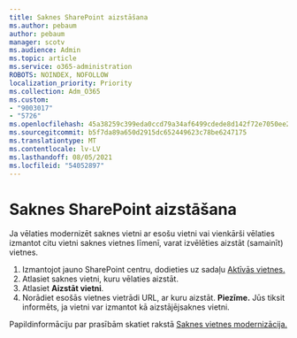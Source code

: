 ```yaml
---
title: Saknes SharePoint aizstāšana
ms.author: pebaum
author: pebaum
manager: scotv
ms.audience: Admin
ms.topic: article
ms.service: o365-administration
ROBOTS: NOINDEX, NOFOLLOW
localization_priority: Priority
ms.collection: Adm_O365
ms.custom:
- "9003017"
- "5726"
ms.openlocfilehash: 45a38259c399eda0ccd79a34af6499cdede8d142f72e7050ee2f774292a62971
ms.sourcegitcommit: b5f7da89a650d2915dc652449623c78be6247175
ms.translationtype: MT
ms.contentlocale: lv-LV
ms.lasthandoff: 08/05/2021
ms.locfileid: "54052897"
---
```

# <a name="replace-the-sharepoint-root-site"></a>Saknes SharePoint aizstāšana
Ja vēlaties modernizēt saknes vietni ar esošu vietni vai vienkārši vēlaties izmantot citu vietni saknes vietnes līmenī, varat izvēlēties aizstāt (samainīt) vietnes.

1. Izmantojot jauno SharePoint centru, dodieties uz sadaļu [Aktīvās vietnes.](https://admin.microsoft.com/sharepoint?page=siteManagement&modern=true)
2. Atlasiet saknes vietni, kuru vēlaties aizstāt.
3. Atlasiet **Aizstāt vietni**.
4. Norādiet esošās vietnes vietrādi URL, ar kuru aizstāt. **Piezīme.** Jūs tiksit informēts, ja vietni var izmantot kā aizstājējsaknes vietni.

Papildinformāciju par prasībām skatiet rakstā [Saknes vietnes modernizācija.](https://docs.microsoft.com/sharepoint/modern-root-site)

